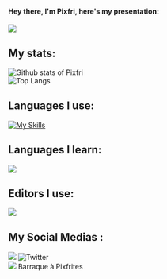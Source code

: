 #### Hey there, I'm Pixfri, here's my presentation:
![](https://komarev.com/ghpvc/?username=your-github-username&label=PROFILE+VIEWS&style=for-the-badge&color=brightgreen)

## My stats:  
![Github stats of Pixfri](https://github-readme-stats.vercel.app/api?username=Pixfri&show_icons=true&theme=gruvbox)  
![Top Langs](https://github-readme-stats.vercel.app/api/top-langs/?username=Pixfri&layout=compact&theme=gruvbox)  

## Languages I use:  
[![My Skills](https://skillicons.dev/icons?i=java,c,cs)](https://skillicons.dev)  
## Languages I learn:  
![](https://skillicons.dev/icons?i=cpp)  
## Editors I use:  
![](https://skillicons.dev/icons?i=idea,vscode,visualstudio)

## My Social Medias :  
![](https://skillicons.dev/icons?i=twitter) ![Twitter](https://twitter.com/@Pixfri4)  
![](https://skillicons.dev/icons?i=discord) Barraque à Pixfrites
